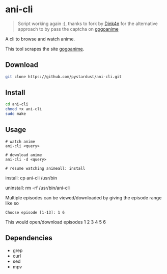 # ani-cli

> Script working again :), thanks to fork by
> [Dink4n](https://github.com/Dink4n/ani-cli) for the alternative approach to
> by pass the captcha on [gogoanime](https://gogoanime.vc)

A cli to browse and watch anime.

This tool scrapes the site [gogoanime](https://gogoanime.vc).


## Download
```bash
git clone https://github.com/pystardust/ani-cli.git
```

## Install
```bash
cd ani-cli
chmod +x ani-cli
sudo make
```

## Usage

	# watch anime
	ani-cli <query>

	# download anime
	ani-cli -d <query>

	# resume watching animeall: install

install:
	cp ani-cli /usr/bin

uninstall:
	rm -rf /usr/bin/ani-cli

Multiple episodes can be viewed/downloaded by giving the episode range like so

	Choose episode [1-13]: 1 6

This would open/download episodes 1 2 3 4 5 6

## Dependencies

* grep
* curl
* sed
* mpv
